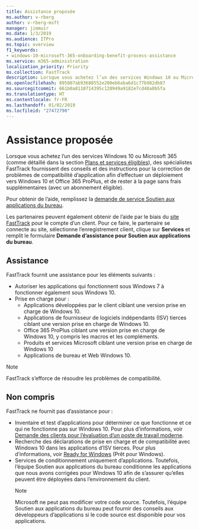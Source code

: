 ```yaml
---
title: Assistance proposée
ms.author: v-rberg
author: v-rberg-msft
manager: jimmuir
ms.date: 1/3/2019
ms.audience: ITPro
ms.topic: overview
f1_keywords:
- windows-10-microsoft-365-onboarding-benefit-process-assistance
ms.service: m365-administration
localization_priority: Priority
ms.collection: FastTrack
description: Lorsque vous achetez l’un des services Windows 10 ou Microsoft 365, des spécialistes FastTrack fournissent des conseils et des instructions pour la correction de problèmes afin d’effectuer un déploiement vers Windows 10 et Office 365 ProPlus et de rester à la page sans frais supplémentaires (avec un abonnement éligible).
ms.openlocfilehash: 895807ab93688552e200eb6aba6d1c77b982db87
ms.sourcegitcommit: 661b0a8110714395c120949a9182e7cd48a0b5fa
ms.translationtype: HT
ms.contentlocale: fr-FR
ms.lasthandoff: 01/02/2019
ms.locfileid: "27472790"
---
```

# <a name="assistance-offered"></a>Assistance proposée  

Lorsque vous achetez l’un des services Windows 10 ou Microsoft 365 (comme détaillé dans la section [Plans et services éligibles](M365-eligible-services-and-plans.md)), des spécialistes FastTrack fournissent des conseils et des instructions pour la correction de problèmes de compatibilité d’application afin d’effectuer un déploiement vers Windows 10 et Office 365 ProPlus, et de rester à la page sans frais supplémentaires (avec un abonnement éligible).

Pour obtenir de l’aide, remplissez la [demande de service Soutien aux applications du bureau](https://go.microsoft.com/fwlink/?linkid=2022721).

Les partenaires peuvent également obtenir de l’aide par le biais du [site FastTrack](https://go.microsoft.com/fwlink/?linkid=780698) pour le compte d’un client. Pour ce faire, le partenaire se connecte au site, sélectionne l’enregistrement client, clique sur **Services** et remplit le formulaire **Demande d’assistance pour Soutien aux applications du bureau**.

## <a name="assistance"></a>Assistance

FastTrack fournit une assistance pour les éléments suivants :
- Autoriser les applications qui fonctionnent sous Windows 7 à fonctionner également sous Windows 10.
- Prise en charge pour :
    - Applications développées par le client ciblant une version prise en charge de Windows 10.
    - Applications de fournisseur de logiciels indépendants (ISV) tierces ciblant une version prise en charge de Windows 10.
    - Office 365 ProPlus ciblant une version prise en charge de Windows 10, y compris les macros et les compléments.
    - Produits et services Microsoft ciblant une version prise en charge de Windows 10
    - Applications de bureau et Web Windows 10.
> [!NOTE]
> FastTrack s’efforce de résoudre les problèmes de compatibilité. 

## <a name="out-of-scope"></a>Non compris

FastTrack ne fournit pas d’assistance pour :
- Inventaire et test d’applications pour déterminer ce que fonctionne et ce qui ne fonctionne pas sur Windows 10. Pour plus d’informations, voir [Demande des clients pour l’évaluation d’un poste de travail moderne](https://go.microsoft.com/fwlink/?linkid=2053818).
- Recherche des déclarations de prise en charge et de compatibilité avec Windows 10 dans les applications d’ISV tierces. Pour plus d’informations, voir [Ready for Windows](https://go.microsoft.com/fwlink/?linkid=2054580) (Prêt pour Windows).
- Services de conditionnement uniquement d’applications. Toutefois, l’équipe Soutien aux applications du bureau conditionne les applications que nous avons corrigées pour Windows 10 afin de s’assurer qu’elles peuvent être déployées dans l’environnement du client.
    > [!NOTE]
    > Microsoft ne peut pas modificer votre code source. Toutefois, l’équipe Soutien aux applications du bureau peut fournir des conseils aux développeurs d’applications si le code source est disponible pour vos applications.


